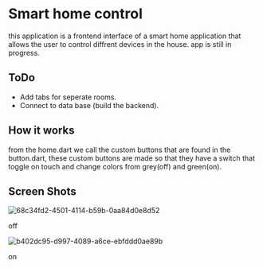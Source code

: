 # Smart home control

this application is a frontend interface of a smart home application that allows the user to control diffrent devices in the house. app is still in progress.

## ToDo
* Add tabs for seperate rooms.
* Connect to data base (build the backend).

## How it works

from the home.dart we call the custom buttons that are found in the button.dart, these custom buttons are made so that they have a switch that toggle on touch and change colors from grey(off) and green(on).

## Screen Shots 

![68c34fd2-4501-4114-b59b-0aa84d0e8d52](https://user-images.githubusercontent.com/71787197/171256168-3ab44f6c-f853-4eb9-8f67-6b5932b0be60.jpg)

off

![b402dc95-d997-4089-a6ce-ebfddd0ae89b](https://user-images.githubusercontent.com/71787197/171256193-973072b7-77d5-4853-b614-317f39523193.jpg)

on
